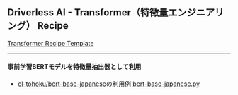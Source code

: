 ## Driverless AI - Transformer（特徴量エンジニアリング） Recipe

[Transformer Recipe Template](https://github.com/h2oai/driverlessai-recipes/blob/master/transformers/transformer_template.py)

****

#### 事前学習BERTモデルを特徴量抽出器として利用
- [cl-tohoku/bert-base-japanese](https://huggingface.co/cl-tohoku/bert-base-japanese)の利用例 [bert-base-japanese.py](./bert-base-japanese.py)
